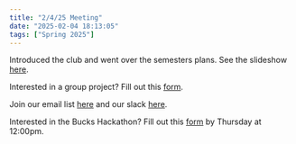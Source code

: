 ```yaml
---
title: "2/4/25 Meeting"
date: "2025-02-04 18:13:05"
tags: ["Spring 2025"]
---
```

Introduced the club and went over the semesters plans. See the slideshow [here](https://docs.google.com/presentation/d/1tB6ct6LQ95aez40EvhM0n2LiuchhKLLoRsO45od1T9A/edit?usp=sharing).

Interested in a group project? Fill out this [form](https://docs.google.com/forms/d/e/1FAIpQLSd8V63BRO4KT-KK0lY2INvEoamtrFymQlONWk-o6dqXusgnsw/viewform?usp=sf_link).

Join our email list [here](https://wiscosac.wordpress.com/join-sports-analytics-club/) and our slack [here](https://join.slack.com/t/uw-sports-analytics/shared_invite/zt-2g6wzl691-ktrbgddIbCz2R4SYm4qLhg).

Interested in the Bucks Hackathon? Fill out this [form](https://docs.google.com/forms/d/e/1FAIpQLSc5vVJgDMn9DLPEvnBGaFTETYUR83kicKjCxSgB3WtR3qA_rg/viewform?usp=dialog) by Thursday at 12:00pm.
